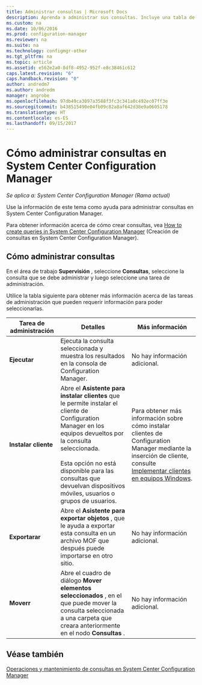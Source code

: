 ```yaml
---
title: Administrar consultas | Microsoft Docs
description: Aprenda a administrar sus consultas. Incluye una tabla de referencia detallada.
ms.custom: na
ms.date: 10/06/2016
ms.prod: configuration-manager
ms.reviewer: na
ms.suite: na
ms.technology: configmgr-other
ms.tgt_pltfrm: na
ms.topic: article
ms.assetid: e562e2a0-8df8-4952-952f-e8c38461c612
caps.latest.revision: "6"
caps.handback.revision: "0"
author: andredm7
ms.author: andredm
manager: angrobe
ms.openlocfilehash: 97db49ca3097a3588f3fc3c341a0c492ec07ff3e
ms.sourcegitcommit: b438515490e04fb09c82a8af642d38e9a0605178
ms.translationtype: HT
ms.contentlocale: es-ES
ms.lasthandoff: 09/15/2017
---
```

# <a name="how-to-manage-queries-in-system-center-configuration-manager"></a>Cómo administrar consultas en System Center Configuration Manager

*Se aplica a: System Center Configuration Manager (Rama actual)*

Use la información de este tema como ayuda para administrar consultas en System Center Configuration Manager.  

 Para obtener información acerca de cómo crear consultas, vea [How to create queries in System Center Configuration Manager](../../../core/servers/manage/create-queries.md) (Creación de consultas en System Center Configuration Manager).  

## <a name="how-to-manage-queries"></a>Cómo administrar consultas  
 En el área de trabajo **Supervisión** , seleccione **Consultas**, seleccione la consulta que se debe administrar y luego seleccione una tarea de administración.  

 Utilice la tabla siguiente para obtener más información acerca de las tareas de administración que pueden requerir información para poder seleccionarlas.  

|Tarea de administración|Detalles|Más información|  
|---------------------|-------------|----------------------|  
|**Ejecutar**|Ejecuta la consulta seleccionada y muestra los resultados en la consola de Configuration Manager.|No hay información adicional.|  
|**Instalar cliente**|Abre el **Asistente para instalar clientes** que le permite instalar el cliente de Configuration Manager en los equipos devueltos por la consulta seleccionada.<br /><br /> Esta opción no está disponible para las consultas que devuelvan dispositivos móviles, usuarios o grupos de usuarios.|Para obtener más información sobre cómo instalar clientes de Configuration Manager mediante la inserción de cliente, consulte [Implementar clientes en equipos Windows](/sccm/core/clients/deploy/deploy-clients-to-windows-computers).|  
|**Exportarar**|Abre el **Asistente para exportar objetos** , que le ayuda a exportar esta consulta en un archivo MOF que después puede importarse en otro sitio.|No hay información adicional.|  
|**Moverr**|Abre el cuadro de diálogo **Mover elementos seleccionados** , en el que puede mover la consulta seleccionada a una carpeta que creara anteriormente en el nodo **Consultas** .|No hay información adicional.|  

## <a name="see-also"></a>Véase también  
 [Operaciones y mantenimiento de consultas en System Center Configuration Manager](../../../core/servers/manage/operations-and-maintenance-for-queries.md)
